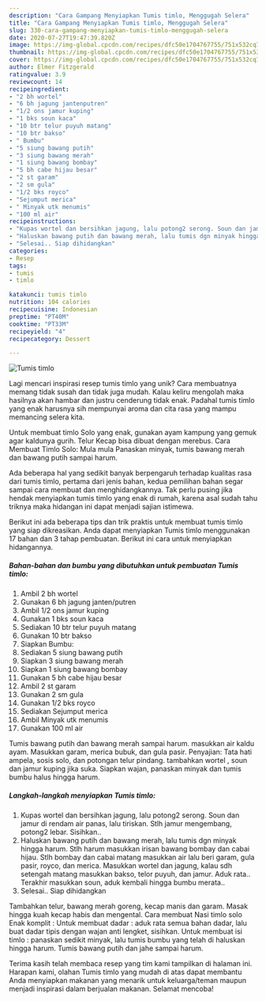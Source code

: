 ```yaml
---
description: "Cara Gampang Menyiapkan Tumis timlo, Menggugah Selera"
title: "Cara Gampang Menyiapkan Tumis timlo, Menggugah Selera"
slug: 330-cara-gampang-menyiapkan-tumis-timlo-menggugah-selera
date: 2020-07-27T19:47:39.820Z
image: https://img-global.cpcdn.com/recipes/dfc50e1704767755/751x532cq70/tumis-timlo-foto-resep-utama.jpg
thumbnail: https://img-global.cpcdn.com/recipes/dfc50e1704767755/751x532cq70/tumis-timlo-foto-resep-utama.jpg
cover: https://img-global.cpcdn.com/recipes/dfc50e1704767755/751x532cq70/tumis-timlo-foto-resep-utama.jpg
author: Elmer Fitzgerald
ratingvalue: 3.9
reviewcount: 14
recipeingredient:
- "2 bh wortel"
- "6 bh jagung jantenputren"
- "1/2 ons jamur kuping"
- "1 bks soun kaca"
- "10 btr telur puyuh matang"
- "10 btr bakso"
- " Bumbu"
- "5 siung bawang putih"
- "3 siung bawang merah"
- "1 siung bawang bombay"
- "5 bh cabe hijau besar"
- "2 st garam"
- "2 sm gula"
- "1/2 bks royco"
- "Sejumput merica"
- " Minyak utk menumis"
- "100 ml air"
recipeinstructions:
- "Kupas wortel dan bersihkan jagung, lalu potong2 serong. Soun dan jamur di rendam air panas, lalu tiriskan. Stlh jamur mengembang, potong2 lebar. Sisihkan.."
- "Haluskan bawang putih dan bawang merah, lalu tumis dgn minyak hingga harum. Stlh harum masukkan irisan bawang bombay dan cabai hijau. Stlh bombay dan cabai matang masukkan air lalu beri garam, gula pasir, royco, dan merica. Masukkan wortel dan jagung, kalau sdh setengah matang masukkan bakso, telor puyuh, dan jamur. Aduk rata.. Terakhir masukkan soun, aduk kembali hingga bumbu merata.."
- "Selesai.. Siap dihidangkan"
categories:
- Resep
tags:
- tumis
- timlo

katakunci: tumis timlo 
nutrition: 104 calories
recipecuisine: Indonesian
preptime: "PT40M"
cooktime: "PT33M"
recipeyield: "4"
recipecategory: Dessert

---
```



![Tumis timlo](https://img-global.cpcdn.com/recipes/dfc50e1704767755/751x532cq70/tumis-timlo-foto-resep-utama.jpg)

Lagi mencari inspirasi resep tumis timlo yang unik? Cara membuatnya memang tidak susah dan tidak juga mudah. Kalau keliru mengolah maka hasilnya akan hambar dan justru cenderung tidak enak. Padahal tumis timlo yang enak harusnya sih mempunyai aroma dan cita rasa yang mampu memancing selera kita.

Untuk membuat timlo Solo yang enak, gunakan ayam kampung yang gemuk agar kaldunya gurih. Telur Kecap bisa dibuat dengan merebus. Cara Membuat Timlo Solo: Mula mula Panaskan minyak, tumis bawang merah dan bawang putih sampai harum.

Ada beberapa hal yang sedikit banyak berpengaruh terhadap kualitas rasa dari tumis timlo, pertama dari jenis bahan, kedua pemilihan bahan segar sampai cara membuat dan menghidangkannya. Tak perlu pusing jika hendak menyiapkan tumis timlo yang enak di rumah, karena asal sudah tahu triknya maka hidangan ini dapat menjadi sajian istimewa.


Berikut ini ada beberapa tips dan trik praktis untuk membuat tumis timlo yang siap dikreasikan. Anda dapat menyiapkan Tumis timlo menggunakan 17 bahan dan 3 tahap pembuatan. Berikut ini cara untuk menyiapkan hidangannya.

<!--inarticleads1-->

##### Bahan-bahan dan bumbu yang dibutuhkan untuk pembuatan Tumis timlo:

1. Ambil 2 bh wortel
1. Gunakan 6 bh jagung janten/putren
1. Ambil 1/2 ons jamur kuping
1. Gunakan 1 bks soun kaca
1. Sediakan 10 btr telur puyuh matang
1. Gunakan 10 btr bakso
1. Siapkan  Bumbu:
1. Sediakan 5 siung bawang putih
1. Siapkan 3 siung bawang merah
1. Siapkan 1 siung bawang bombay
1. Gunakan 5 bh cabe hijau besar
1. Ambil 2 st garam
1. Gunakan 2 sm gula
1. Gunakan 1/2 bks royco
1. Sediakan Sejumput merica
1. Ambil  Minyak utk menumis
1. Gunakan 100 ml air


Tumis bawang putih dan bawang merah sampai harum. masukkan air kaldu ayam. Masukkan garam, merica bubuk, dan gula pasir. Penyajian: Tata hati ampela, sosis solo, dan potongan telur pindang. tambahkan wortel , soun dan jamur kuping jika suka. Siapkan wajan, panaskan minyak dan tumis bumbu halus hingga harum. 

<!--inarticleads2-->

##### Langkah-langkah menyiapkan Tumis timlo:

1. Kupas wortel dan bersihkan jagung, lalu potong2 serong. Soun dan jamur di rendam air panas, lalu tiriskan. Stlh jamur mengembang, potong2 lebar. Sisihkan..
1. Haluskan bawang putih dan bawang merah, lalu tumis dgn minyak hingga harum. Stlh harum masukkan irisan bawang bombay dan cabai hijau. Stlh bombay dan cabai matang masukkan air lalu beri garam, gula pasir, royco, dan merica. Masukkan wortel dan jagung, kalau sdh setengah matang masukkan bakso, telor puyuh, dan jamur. Aduk rata.. Terakhir masukkan soun, aduk kembali hingga bumbu merata..
1. Selesai.. Siap dihidangkan


Tambahkan telur, bawang merah goreng, kecap manis dan garam. Masak hingga kuah kecap habis dan mengental. Cara membuat Nasi timlo solo Enak komplit : Untuk membuat dadar : aduk rata semua bahan dadar, lalu buat dadar tipis dengan wajan anti lengket, sisihkan. Untuk membuat isi timlo : panaskan sedikit minyak, lalu tumis bumbu yang telah di haluskan hingga harum. Tumis bawang putih dan jahe sampai harum. 

Terima kasih telah membaca resep yang tim kami tampilkan di halaman ini. Harapan kami, olahan Tumis timlo yang mudah di atas dapat membantu Anda menyiapkan makanan yang menarik untuk keluarga/teman maupun menjadi inspirasi dalam berjualan makanan. Selamat mencoba!
